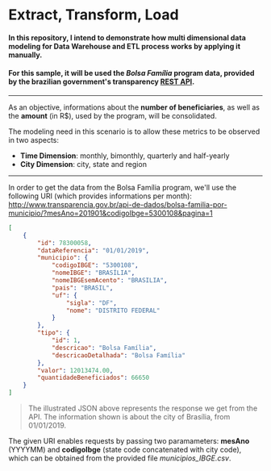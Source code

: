 # Extract, Transform, Load
#### In this repository, I intend to demonstrate how multi dimensional data modeling for Data Warehouse and ETL process works by applying it manually.

#### For this sample, it will be used the _Bolsa Família_ program data, provided by the brazilian government's transparency [REST API](http://www.transparencia.gov.br/swagger-ui.html).

___

As an objective, informations about the __number of beneficiaries__, as well as the __amount__ (in R$), used by the program, will be consolidated.

The modeling need in this scenario is to allow these metrics to be observed in two aspects:
* __Time Dimension__: monthly, bimonthly, quarterly and half-yearly
* __City Dimension__: city, state and region

___

In order to get the data from the Bolsa Família program, we'll use the following URI (which provides informations per month):\
http://www.transparencia.gov.br/api-de-dados/bolsa-familia-por-municipio/?mesAno=201901&codigoIbge=5300108&pagina=1

```json
[
    {
        "id": 78300058,
        "dataReferencia": "01/01/2019",
        "municipio": {
            "codigoIBGE": "5300108",
            "nomeIBGE": "BRASÍLIA",
            "nomeIBGEsemAcento": "BRASILIA",
            "pais": "BRASIL",
            "uf": {
                "sigla": "DF",
                "nome": "DISTRITO FEDERAL"
            }
        },
        "tipo": {
            "id": 1,
            "descricao": "Bolsa Família",
            "descricaoDetalhada": "Bolsa Família"
        },
        "valor": 12013474.00,
        "quantidadeBeneficiados": 66650
    }
]
```
> The illustrated JSON above represents the response we get from the API. The information shown is about the city of Brasília, from 01/01/2019.

The given URI enables requests by passing two paramameters: __mesAno__ (YYYYMM) and __codigoIbge__ (state code concatenated with city code), which can be obtained from the provided file _municipios_IBGE.csv_.
